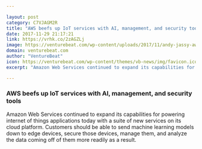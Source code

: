```yaml
---

layout: post
category: C7VJAGM2R
title: "AWS beefs up IoT services with AI, management, and security tools"
date: 2017-11-29 21:17:21
link: https://vrhk.co/2zAGZLj
image: https://venturebeat.com/wp-content/uploads/2017/11/andy-jassy-aws-reinvent-2017.jpg?fit=780%2C518&strip=all
domain: venturebeat.com
author: "VentureBeat"
icon: https://venturebeat.com/wp-content/themes/vb-news/img/favicon.ico
excerpt: "Amazon Web Services continued to expand its capabilities for powering internet of things applications today with a suite of new services on its cloud platform. Customers should be able to send machine learning models down to edge devices, secure those devices, manage them, and analyze the data coming off of them more readily as a result."

---
```


### AWS beefs up IoT services with AI, management, and security tools

Amazon Web Services continued to expand its capabilities for powering internet of things applications today with a suite of new services on its cloud platform. Customers should be able to send machine learning models down to edge devices, secure those devices, manage them, and analyze the data coming off of them more readily as a result.